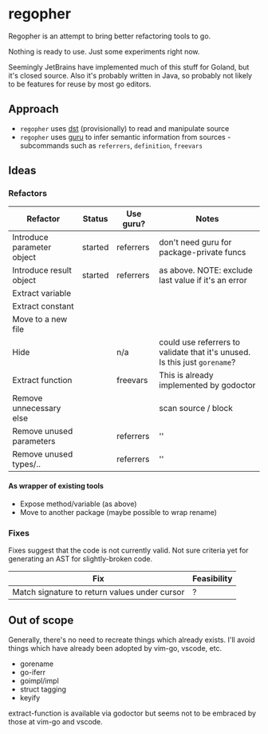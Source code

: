 # regopher

Regopher is an attempt to bring better refactoring tools to go.

Nothing is ready to use. Just some experiments right now.

Seemingly JetBrains have implemented much of this stuff for Goland, but it's closed source. Also it's probably written in Java, so probably not likely to be features for reuse by most go editors.

## Approach

 * `regopher` uses [dst](https://github.com/dave/dst) (provisionally) to read and manipulate source
 * `regopher` uses [guru](https://godoc.org/golang.org/x/tools/cmd/guru) to infer semantic information from sources - subcommands such as `referrers`, `definition`, `freevars`

## Ideas

### Refactors

Refactor                     | Status  | Use guru? | Notes
-----------------------------|---------|-----------|-------------------
 Introduce parameter object  | started | referrers | don't need guru for package-private funcs
 Introduce result object     | started | referrers | as above. NOTE: exclude last value if it's an error
 Extract variable            |
 Extract constant            |
 Move to a new file          |         |           | 
 Hide                        |         | n/a       | could use referrers to validate that it's unused. Is this just `gorename`?
 Extract function            |         | freevars  | This is already implemented by godoctor
 Remove unnecessary else     |         |           | scan source / block
 Remove unused parameters    |         | referrers | ''
 Remove unused types/..      |         | referrers | ''

#### As wrapper of existing tools
 * Expose method/variable (as above)
 * Move to another package (maybe possible to wrap rename)

### Fixes

Fixes suggest that the code is not currently valid. Not sure criteria yet for generating an AST for slightly-broken code.

Fix                                           | Feasibility |
----------------------------------------------|-------------|
Match signature to return values under cursor | ?


## Out of scope

Generally, there's no need to recreate things which already exists. 
I'll avoid things which have already been adopted by vim-go, vscode, etc.

 * gorename
 * go-iferr
 * goimpl/impl
 * struct tagging
 * keyify

extract-function is available via godoctor but seems not to be embraced by those at vim-go and vscode.
